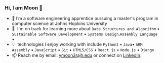 ### Hi, I am Moon 👋


- 🏫 I’m a software engineering apprentice pursuing a master's program in computer science at Johns Hopkins University
- 🌱 &nbsp;I'm on track for learning more about ```Data Structures and Algorithm``` • ```Sustainable Software Development``` • ```Systems Design```.```Assembly Language``` •
- 💡 &nbsp;technologies I enjoy working with include ```Python3``` • ```Java```• ```ARM Assembly``` • ```JavaScript``` • ```Git``` • ```HTML5/CSS``` • ```React.js``` • ```Node.js``` • ```Django```
- 📫 Reach me by email: [ymoon3@jh.edu](mailto:ymoon3@jh.edu) or connect on [LinkedIn](https://www.linkedin.com/in/moon-yechan). 
<!-- - ⚡ Fun fact: ... -->

<!-- Following is my github stats
  
[![Moon's github stats](https://github-readme-stats.vercel.app/api?username=ans9611)](https://github.com/ans9611/github-readme-stats)  
  
 -->
